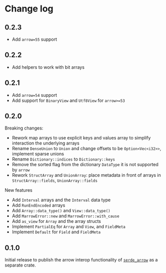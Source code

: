 # Change log

## 0.2.3

- Add `arrow=55` support

## 0.2.2

- Add helpers to work with bit arrays

## 0.2.1

- Add `arrow=54` support
- Add support for `BinaryView` and `Utf8View` for `arrow>=53`

## 0.2.0

Breaking changes:

- Rework map arrays to use explicit keys and values array to simplify interaction the underlying
  arrays
- Rename `DenseUnion` to `Union` and change offsets to be `Option<Vec<i32>>`, implement sparse
  unions
- Rename `Dictionary::indices` to `Dictionary::keys`
- Remove the sorted flag from the dictionary `DataType` it is not supported by `arrow`
- Rework `StructArray` and `UnionArray`: place metadata in front of arrays in `StructArray::fields`,
  `UnionArray::fields`

New features

- Add `Interval` arrays and the `Interval` data type
- Add `RunEndEncoded` arrays
- Add `Array::data_type()` and  `View::data_type()`
- Add `MarrowError::new` and `MarrowError::with_cause`
- Add `as_view` for `Array` and the array structs
- Implement `PartialEq` for `Array` and `View`, and `FieldMeta`
- Implement `Default` for `Field` and `FieldMeta`

## 0.1.0

Initial release to publish the arrow interop functionality of
[`serde_arrow`](https://github.com/chmp/serde_arrow) as a separate crate.

